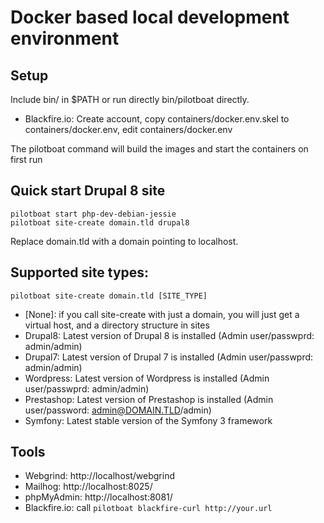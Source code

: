 # Docker based local development environment

## Setup

Include bin/ in $PATH or run directly bin/pilotboat directly.

* Blackfire.io: Create account, copy containers/docker.env.skel to containers/docker.env, edit containers/docker.env

The pilotboat command will build the images and start the containers on first run

## Quick start Drupal 8 site

    pilotboat start php-dev-debian-jessie
    pilotboat site-create domain.tld drupal8

Replace domain.tld with a domain pointing to localhost.

## Supported site types:

    pilotboat site-create domain.tld [SITE_TYPE]

* [None]: if you call site-create with just a domain, you will just get a virtual host, and a directory structure in sites
* Drupal8: Latest version of Drupal 8 is installed (Admin user/passwprd: admin/admin)
* Drupal7: Latest version of Drupal 7 is installed (Admin user/passwprd: admin/admin)
* Wordpress: Latest version of Wordpress is installed (Admin user/passwprd: admin/admin)
* Prestashop: Latest version of Prestashop is installed (Admin user/password: admin@DOMAIN.TLD/admin)
* Symfony: Latest stable version of the Symfony 3 framework

## Tools

* Webgrind: http://localhost/webgrind
* Mailhog: http://localhost:8025/
* phpMyAdmin: http://localhost:8081/
* Blackfire.io: call ```pilotboat blackfire-curl http://your.url```
